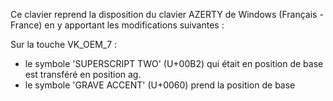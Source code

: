 Ce clavier reprend la disposition du clavier AZERTY de Windows (Français - France) en y apportant les modifications suivantes :

Sur la touche VK_OEM_7 : 

- le symbole 'SUPERSCRIPT TWO' (U+00B2) qui était en position de base est transféré en position ag.
- le symbole 'GRAVE ACCENT' (U+0060) prend la position de base

